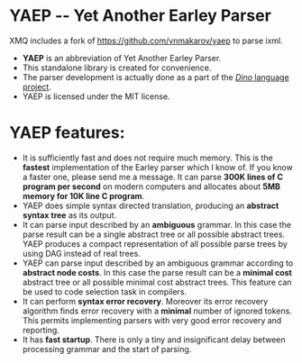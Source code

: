 # YAEP -- Yet Another Earley Parser

  XMQ includes a fork of https://github.com/vnmakarov/yaep to parse ixml.

  * **YAEP** is an abbreviation of Yet Another Earley Parser.
  * This standalone library is created for convenience.
  * The parser development is actually done as a part of the [*Dino* language
    project](https://github.com/dino-lang/dino).
  * YAEP is licensed under the MIT license.

# YAEP features:
  * It is sufficiently fast and does not require much memory.
    This is the **fastest** implementation of the Earley parser which I
    know of. If you know a faster one, please send me a message. It can parse
    **300K lines of C program per second** on modern computers
    and allocates about **5MB memory for 10K line C program**.
  * YAEP does simple syntax directed translation, producing an **abstract
    syntax tree** as its output.
  * It can parse input described by an **ambiguous** grammar.  In
    this case the parse result can be a single abstract tree or all
    possible abstract trees. YAEP produces a compact
    representation of all possible parse trees by using DAG instead
    of real trees.
  * YAEP can parse input described by an ambiguous grammar
    according to **abstract node costs**.  In this case the parse
    result can be a **minimal cost** abstract tree or all possible
    minimal cost abstract trees.  This feature can be used to code
    selection task in compilers.
  * It can perform **syntax error recovery**.  Moreover its error
    recovery algorithm finds error recovery with a **minimal** number of
    ignored tokens.  This permits implementing parsers with very good
    error recovery and reporting.
  * It has **fast startup**.  There is only a tiny and insignificant delay
    between processing grammar and the start of parsing.
